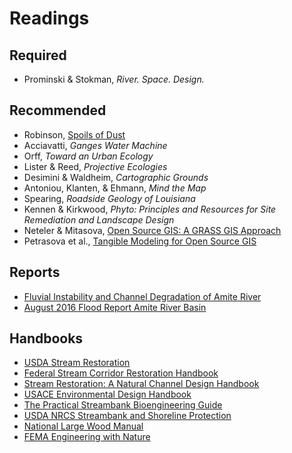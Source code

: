 # Readings

## Required
* Prominski & Stokman, *River. Space. Design.*

## Recommended
* Robinson, [Spoils of Dust](http://lmlab.org/the-spoils-of-dust/)
* Acciavatti, *Ganges Water Machine*
* Orff, *Toward an Urban Ecology*
* Lister & Reed, *Projective Ecologies*
* Desimini & Waldheim, *Cartographic Grounds*
* Antoniou, Klanten, & Ehmann, *Mind the Map*
* Spearing, *Roadside Geology of Louisiana*
* Kennen & Kirkwood, *Phyto: Principles and Resources for Site Remediation and Landscape Design*
* Neteler &  Mitasova, [Open Source GIS: A GRASS GIS Approach](https://grassbook.org/)
* Petrasova et al., [Tangible Modeling for Open Source GIS](https://www.springer.com/us/book/9783319893020)

## Reports
* [Fluvial Instability and Channel Degradation of Amite River](http://www.dtic.mil/dtic/tr/fulltext/u2/a471731.pdf)
* [August 2016 Flood Report Amite River Basin](http://www.amitebasin.org/2016Flood/August%202016%20Flood%20Preliminary%20Report.pdf)

## Handbooks
* [USDA Stream Restoration](http://go.usa.gov/BvNA)
* [Federal Stream Corridor Restoration Handbook](https://www.nrcs.usda.gov/wps/portal/nrcs/detailfull/national/water/manage/restoration/?cid=stelprdb1043244)
* [Stream Restoration: A Natural Channel Design Handbook](https://semspub.epa.gov/work/01/554360.pdf)
* [USACE Environmental Design Handbook](http://www.mvr.usace.army.mil/Portals/48/docs/Environmental/EMP/HREP/EMP_Documents/2012%20UMRR%20EMP%20Environmental%20Design%20Handbook%20-%20FINAL.pdf)
* [The Practical Streambank Bioengineering Guide](https://www.nrcs.usda.gov/Internet/FSE_PLANTMATERIALS/publications/idpmcpu116.pdf)
* [USDA NRCS Streambank and Shoreline Protection](https://efotg.sc.egov.usda.gov/references/public/IA/Chapter-16_Streambank_and_Shoreline_Protection.pdf)
* [National Large Wood Manual](https://coloradoewp.com/sites/coloradoewp.com/files/document/pdf/2016%20National%20Large%20Wood%20Manual.pdf)
* [FEMA Engineering with Nature](https://www.fema.gov/pdf/about/regions/regionx/Engineering_With_Nature_Web.pdf)
